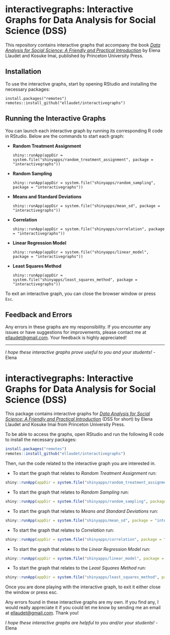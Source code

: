 # interactivegraphs: Interactive Graphs for Data Analysis for Social Science (DSS)

This repository contains interactive graphs that accompany the book [*Data Analysis for Social Science: A Friendly and Practical Introduction*](https://press.princeton.edu/books/paperback/9780691199436/data-analysis-for-social-science) by Elena Llaudet and Kosuke Imai, published by Princeton University Press.

## Installation

To use the interactive graphs, start by opening RStudio and installing the necessary packages:

    install.packages("remotes")
    remotes::install_github("ellaudet/interactivegraphs")

## Running the Interactive Graphs

You can launch each interactive graph by running its corresponding R code in RStudio. Below are the commands to start each graph:

- **Random Treatment Assignment**
    
      shiny::runApp(appDir = system.file("shinyapps/random_treatment_assignment", package = "interactivegraphs"))
    
- **Random Sampling**
    
      shiny::runApp(appDir = system.file("shinyapps/random_sampling", package = "interactivegraphs"))
    
- **Means and Standard Deviations**
    
      shiny::runApp(appDir = system.file("shinyapps/mean_sd", package = "interactivegraphs"))
    
- **Correlation**
    
      shiny::runApp(appDir = system.file("shinyapps/correlation", package = "interactivegraphs"))
    
- **Linear Regression Model**
    
      shiny::runApp(appDir = system.file("shinyapps/linear_model", package = "interactivegraphs"))
    
- **Least Squares Method**
    
      shiny::runApp(appDir = system.file("shinyapps/least_squares_method", package = "interactivegraphs"))

To exit an interactive graph, you can close the browser window or press `Esc`.

## Feedback and Errors

Any errors in these graphs are my responsibility. If you encounter any issues or have suggestions for improvements, please contact me at [ellaudet@gmail.com](mailto:ellaudet@gmail.com). Your feedback is highly appreciated!

---

*I hope these interactive graphs prove useful to you and your students!* - Elena

# interactivegraphs: Interactive Graphs for Data Analysis for Social Science (DSS)

This package contains interactive graphs for [*Data Analysis for Social Science: A Friendly and Practical Introduction*](https://press.princeton.edu/books/paperback/9780691199436/data-analysis-for-social-science) (DSS for short) by Elena Llaudet and Kosuke Imai from Princeton University Press. 

To be able to access the graphs, open RStudio and run the following R code to install the necessary packages:

``` r
install.packages("remotes")
remotes::install_github("ellaudet/interactivegraphs")
```

Then, run the code related to the interactive graph you are interested in.

- To start the graph that relates to *Random Treatment Assignment* run:

``` r
shiny::runApp(appDir = system.file("shinyapps/random_treatment_assignment", package = "interactivegraphs"))
```

- To start the graph that relates to *Random Sampling* run:

``` r
shiny::runApp(appDir = system.file("shinyapps/random_sampling", package = "interactivegraphs"))
```

- To start the graph that relates to *Means and Standard Deviations* run:

``` r
shiny::runApp(appDir = system.file("shinyapps/mean_sd", package = "interactivegraphs"))
```

- To start the graph that relates to *Correlation* run:

``` r
shiny::runApp(appDir = system.file("shinyapps/correlation", package = "interactivegraphs"))
```

- To start the graph that relates to the *Linear Regression Model* run:

``` r
shiny::runApp(appDir = system.file("shinyapps/linear_model", package = "interactivegraphs"))
```

- To start the graph that relates to the *Least Squares Method* run:

``` r
shiny::runApp(appDir = system.file("shinyapps/least_squares_method", package = "interactivegraphs"))
```

Once you are done playing with the interactive graph, to exit it either close the window or press esc.

Any errors found in these interactive graphs are my own. If you find any, I would really appreciate it if you could let me know by sending me an email at [ellaudet@gmail.com](ellaudet@gmail.com). Thank you! 

*I hope these interactive graphs are helpful to you and/or your students!* - Elena

